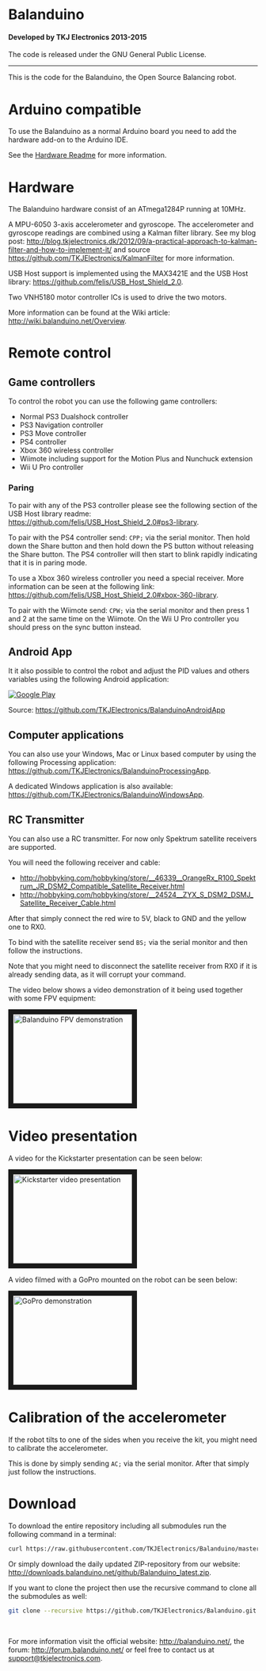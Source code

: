 # Balanduino
#### Developed by TKJ Electronics 2013-2015

The code is released under the GNU General Public License.
_________

This is the code for the Balanduino, the Open Source Balancing robot.

# Arduino compatible

To use the Balanduino as a normal Arduino board you need to add the hardware add-on to the Arduino IDE.

See the [Hardware Readme](Firmware/hardware/README.md) for more information.

# Hardware

The Balanduino hardware consist of an ATmega1284P running at 10MHz.

A MPU-6050 3-axis accelerometer and gyroscope.
The accelerometer and gyroscope readings are combined using a Kalman filter library. See my blog post: <http://blog.tkjelectronics.dk/2012/09/a-practical-approach-to-kalman-filter-and-how-to-implement-it/> and source <https://github.com/TKJElectronics/KalmanFilter> for more information.

USB Host support is implemented using the MAX3421E and the USB Host library: <https://github.com/felis/USB_Host_Shield_2.0>.

Two VNH5180 motor controller ICs is used to drive the two motors.

More information can be found at the Wiki article: <http://wiki.balanduino.net/Overview>.

# Remote control

## Game controllers

To control the robot you can use the following game controllers:

* Normal PS3 Dualshock controller
* PS3 Navigation controller
* PS3 Move controller
* PS4 controller
* Xbox 360 wireless controller
* Wiimote including support for the Motion Plus and Nunchuck extension
* Wii U Pro controller

### Paring

To pair with any of the PS3 controller please see the following section of the USB Host library readme: <https://github.com/felis/USB_Host_Shield_2.0#ps3-library>.

To pair with the PS4 controller send: ```CPP;``` via the serial monitor. Then hold down the Share button and then hold down the PS button without releasing the Share button. The PS4 controller will then start to blink rapidly indicating that it is in paring mode.

To use a Xbox 360 wireless controller you need a special receiver. More information can be seen at the following link: <https://github.com/felis/USB_Host_Shield_2.0#xbox-360-library>.

To pair with the Wiimote send: ```CPW;``` via the serial monitor and then press 1 and 2 at the same time on the Wiimote. On the Wii U Pro controller you should press on the sync button instead.

## Android App

It it also possible to control the robot and adjust the PID values and others variables using the following Android application:

[![Google Play](http://developer.android.com/images/brand/en_generic_rgb_wo_60.png)](http://play.google.com/store/apps/details?id=com.tkjelectronics.balanduino)

Source: <https://github.com/TKJElectronics/BalanduinoAndroidApp>

## Computer applications

You can also use your Windows, Mac or Linux based computer by using the following Processing application: <https://github.com/TKJElectronics/BalanduinoProcessingApp>.

A dedicated Windows application is also available: <https://github.com/TKJElectronics/BalanduinoWindowsApp>.

## RC Transmitter

You can also use a RC transmitter. For now only Spektrum satellite receivers are supported.

You will need the following receiver and cable:

* <http://hobbyking.com/hobbyking/store/__46339__OrangeRx_R100_Spektrum_JR_DSM2_Compatible_Satellite_Receiver.html>
* <http://hobbyking.com/hobbyking/store/__24524__ZYX_S_DSM2_DSMJ_Satellite_Receiver_Cable.html>

After that simply connect the red wire to 5V, black to GND and the yellow one to RX0.

To bind with the satellite receiver send ```BS;``` via the serial monitor and then follow the instructions.

Note that you might need to disconnect the satellite receiver from RX0 if it is already sending data, as it will corrupt your command.

The video below shows a video demonstration of it being used together with some FPV equipment:

<a href="http://www.youtube.com/watch?v=tcFdWlAbc3s" target="_blank"><img src="http://img.youtube.com/vi/tcFdWlAbc3s/3.jpg" alt="Balanduino FPV demonstration" width="240" height="180" border="10" /></a>

# Video presentation

A video for the Kickstarter presentation can be seen below:

<a href="http://www.youtube.com/watch?v=_kQniPbg9zc" target="_blank"><img src="http://img.youtube.com/vi/_kQniPbg9zc/0.jpg" alt="Kickstarter video presentation" width="240" height="180" border="10" /></a>

A video filmed with a GoPro mounted on the robot can be seen below:

<a href="http://www.youtube.com/watch?v=CvFcnb_9anM" target="_blank"><img src="http://img.youtube.com/vi/CvFcnb_9anM/0.jpg" alt="GoPro demonstration" width="240" height="180" border="10" /></a>

# Calibration of the accelerometer

If the robot tilts to one of the sides when you receive the kit, you might need to calibrate the accelerometer.

This is done by simply sending ```AC;``` via the serial monitor. After that simply just follow the instructions.

# Download

To download the entire repository including all submodules run the following command in a terminal:

```bash
curl https://raw.githubusercontent.com/TKJElectronics/Balanduino/master/download.sh | sh
```

Or simply download the daily updated ZIP-repository from our website: <http://downloads.balanduino.net/github/Balanduino_latest.zip>.

If you want to clone the project then use the recursive command to clone all the submodules as well:

```bash
git clone --recursive https://github.com/TKJElectronics/Balanduino.git
```

</br>

For more information visit the official website: <http://balanduino.net/>, the forum: <http://forum.balanduino.net/> or feel free to contact us at <support@tkjelectronics.com>.